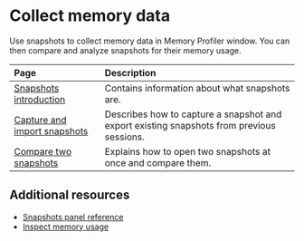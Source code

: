 # Collect memory data

Use snapshots to collect memory data in Memory Profiler window. You can then compare and analyze snapshots for their memory usage.

|__Page__|__Description__|
|:---|:---|
|[Snapshots introduction](snapshots-concepts.md)| Contains information about what snapshots are. |
|[Capture and import snapshots](snapshot-capture.md)| Describes how to capture a snapshot and export existing snapshots from previous sessions. |
|[Compare two snapshots](snapshots-comparison.md)| Explains how to open two snapshots at once and compare them. |


## Additional resources

* [Snapshots panel reference](snapshots-component.md)
* [Inspect memory usage](inspect-memory-usage.md)
